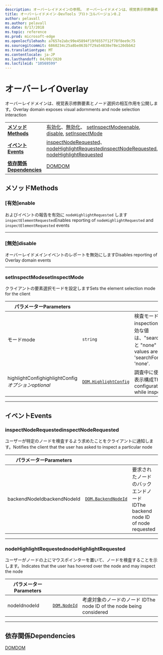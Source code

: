 ```yaml
---
description: オーバーレイドメインの参照。 オーバーレイドメインは、視覚表示修飾要素とノード選択の相互作用を公開します。
title: オーバーレイドメイン-DevTools プロトコルバージョン0.2
author: pelavall
ms.author: pelavall
ms.date: 8/17/2018
ms.topic: reference
ms.prod: microsoft-edge
ms.openlocfilehash: a7657e2abc99e45894f19f6557f12f78f8ee9c75
ms.sourcegitcommit: 6860234c25a8be863b7f29a54838e78e120dbb62
ms.translationtype: MT
ms.contentlocale: ja-JP
ms.lasthandoff: 04/09/2020
ms.locfileid: "10569599"
---
```

# <span data-ttu-id="f108c-104">オーバーレイ</span><span class="sxs-lookup"><span data-stu-id="f108c-104">Overlay</span></span>
<span data-ttu-id="f108c-105">オーバーレイドメインは、視覚表示修飾要素とノード選択の相互作用を公開します。</span><span class="sxs-lookup"><span data-stu-id="f108c-105">Overlay domain exposes visual adornments and node selection interaction</span></span>

| | |
|-|-|
| [**<span data-ttu-id="f108c-106">メソッド</span><span class="sxs-lookup"><span data-stu-id="f108c-106">Methods</span></span>**](#methods) | <span data-ttu-id="f108c-107">[有効化](#enable)、[無効化](#disable)、 [setInspectMode](#setinspectmode)</span><span class="sxs-lookup"><span data-stu-id="f108c-107">[enable](#enable), [disable](#disable), [setInspectMode](#setinspectmode)</span></span> |
| [**<span data-ttu-id="f108c-108">イベント</span><span class="sxs-lookup"><span data-stu-id="f108c-108">Events</span></span>**](#events) | <span data-ttu-id="f108c-109">[inspectNodeRequested](#inspectnoderequested)、 [nodeHighlightRequested](#nodehighlightrequested)</span><span class="sxs-lookup"><span data-stu-id="f108c-109">[inspectNodeRequested](#inspectnoderequested), [nodeHighlightRequested](#nodehighlightrequested)</span></span> |
| [**<span data-ttu-id="f108c-110">依存関係</span><span class="sxs-lookup"><span data-stu-id="f108c-110">Dependencies</span></span>**](#dependencies) | [<span data-ttu-id="f108c-111">DOM</span><span class="sxs-lookup"><span data-stu-id="f108c-111">DOM</span></span>](dom.md) |
## <span data-ttu-id="f108c-112">メソッド</span><span class="sxs-lookup"><span data-stu-id="f108c-112">Methods</span></span>

### <span data-ttu-id="f108c-113">[有効]</span><span class="sxs-lookup"><span data-stu-id="f108c-113">enable</span></span>
<span data-ttu-id="f108c-114">およびイベントの報告を有効に <code>nodeHighlightRequested</code> します <code>inspectElementRequested</code></span><span class="sxs-lookup"><span data-stu-id="f108c-114">Enables reporting of <code>nodeHighlightRequested</code> and <code>inspectElementRequested</code> events</span></span>

</p>

---

### <span data-ttu-id="f108c-115">[無効]</span><span class="sxs-lookup"><span data-stu-id="f108c-115">disable</span></span>
<span data-ttu-id="f108c-116">オーバーレイドメインイベントのレポートを無効にします</span><span class="sxs-lookup"><span data-stu-id="f108c-116">Disables reporting of Overlay domain events</span></span>

</p>

---

### <span data-ttu-id="f108c-117">setInspectMode</span><span class="sxs-lookup"><span data-stu-id="f108c-117">setInspectMode</span></span>
<span data-ttu-id="f108c-118">クライアントの要素選択モードを設定します</span><span class="sxs-lookup"><span data-stu-id="f108c-118">Sets the element selection mode for the client</span></span>

<table>
    <thead>
        <tr>
            <th><span data-ttu-id="f108c-119">パラメーター</span><span class="sxs-lookup"><span data-stu-id="f108c-119">Parameters</span></span></th>
            <th></th>
            <th></th>
        </tr>
    </thead>
    <tbody>
        <tr>
            <td><span data-ttu-id="f108c-120">モード</span><span class="sxs-lookup"><span data-stu-id="f108c-120">mode</span></span></td>
            <td><code class="flyout">string</code></td>
            <td><span data-ttu-id="f108c-121">検査モード。</span><span class="sxs-lookup"><span data-stu-id="f108c-121">The inspection mode.</span></span>  <span data-ttu-id="f108c-122">有効な値は、"searchForNode" と "none" です。</span><span class="sxs-lookup"><span data-stu-id="f108c-122">Valid values are 'searchForNode' and 'none'.</span></span></td>
        </tr>
        <tr>
            <td><span data-ttu-id="f108c-123">highlightConfig</span><span class="sxs-lookup"><span data-stu-id="f108c-123">highlightConfig</span></span> <br/> <i><span data-ttu-id="f108c-124">オプション</span><span class="sxs-lookup"><span data-stu-id="f108c-124">optional</span></span></i></td>
            <td><a href="dom.md#highlightconfig"><code class="flyout">DOM.HighlightConfig</code></a></td>
            <td><span data-ttu-id="f108c-125">調査中に使用する強調表示構成</span><span class="sxs-lookup"><span data-stu-id="f108c-125">The highlight configuration to use while inspecting</span></span></td>
        </tr>
    </tbody>
</table>
</p>

---

## <span data-ttu-id="f108c-126">イベント</span><span class="sxs-lookup"><span data-stu-id="f108c-126">Events</span></span>

### <span data-ttu-id="f108c-127">inspectNodeRequested</span><span class="sxs-lookup"><span data-stu-id="f108c-127">inspectNodeRequested</span></span>
<span data-ttu-id="f108c-128">ユーザーが特定のノードを検査するよう求めたことをクライアントに通知します。</span><span class="sxs-lookup"><span data-stu-id="f108c-128">Notifies the client that the user has asked to inspect a particular node</span></span>

<table>
    <thead>
        <tr>
            <th><span data-ttu-id="f108c-129">パラメーター</span><span class="sxs-lookup"><span data-stu-id="f108c-129">Parameters</span></span></th>
            <th></th>
            <th></th>
        </tr>
    </thead>
    <tbody>
        <tr>
            <td><span data-ttu-id="f108c-130">backendNodeId</span><span class="sxs-lookup"><span data-stu-id="f108c-130">backendNodeId</span></span></td>
            <td><a href="dom.md#backendnodeid"><code class="flyout">DOM.BackendNodeId</code></a></td>
            <td><span data-ttu-id="f108c-131">要求されたノードのバックエンドノード ID</span><span class="sxs-lookup"><span data-stu-id="f108c-131">The backend node ID of node requested</span></span></td>
        </tr>
    </tbody>
</table>
</p>

---

### <span data-ttu-id="f108c-132">nodeHighlightRequested</span><span class="sxs-lookup"><span data-stu-id="f108c-132">nodeHighlightRequested</span></span>
<span data-ttu-id="f108c-133">ユーザーがノードの上にマウスポインターを置いて、ノードを検査することを示します。</span><span class="sxs-lookup"><span data-stu-id="f108c-133">Indicates that the user has hovered over the node and may inspect the node</span></span>

<table>
    <thead>
        <tr>
            <th><span data-ttu-id="f108c-134">パラメーター</span><span class="sxs-lookup"><span data-stu-id="f108c-134">Parameters</span></span></th>
            <th></th>
            <th></th>
        </tr>
    </thead>
    <tbody>
        <tr>
            <td><span data-ttu-id="f108c-135">nodeId</span><span class="sxs-lookup"><span data-stu-id="f108c-135">nodeId</span></span></td>
            <td><a href="dom.md#nodeid"><code class="flyout">DOM.NodeId</code></a></td>
            <td><span data-ttu-id="f108c-136">考慮対象のノードのノード ID</span><span class="sxs-lookup"><span data-stu-id="f108c-136">The node ID of the node being considered</span></span></td>
        </tr>
    </tbody>
</table>
</p>

---

## <span data-ttu-id="f108c-137">依存関係</span><span class="sxs-lookup"><span data-stu-id="f108c-137">Dependencies</span></span>

[<span data-ttu-id="f108c-138">DOM</span><span class="sxs-lookup"><span data-stu-id="f108c-138">DOM</span></span>](dom.md)